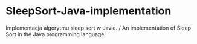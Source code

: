 # SleepSort-Java-implementation
Implementacja algorytmu sleep sort w Javie. / An implementation of Sleep Sort in the Java programming language.

